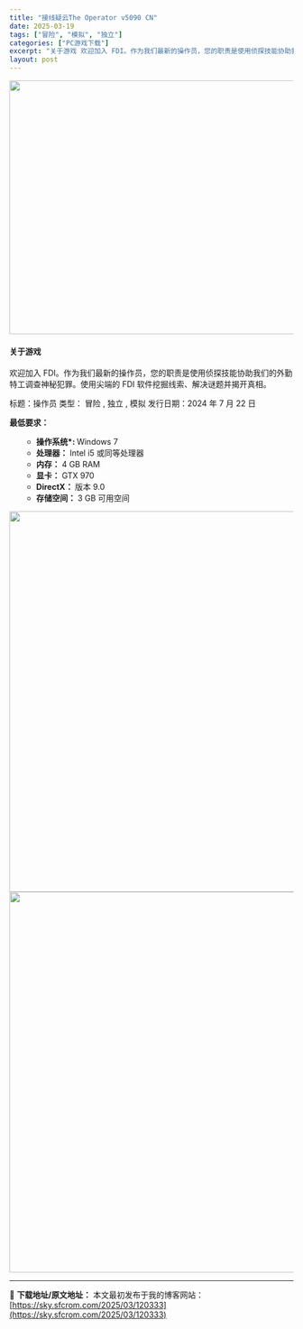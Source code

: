 ```yaml
---
title: "接线疑云The Operator v5090 CN"
date: 2025-03-19
tags: ["冒险", "模拟", "独立"]
categories: ["PC游戏下载"]
excerpt: "关于游戏 欢迎加入 FDI。作为我们最新的操作员，您的职责是使用侦探技能协助我们的外勤特工调查神秘犯罪。使用尖端的 FDI 软件挖掘线索、解决谜题并揭开真相。 标题：操作员 类型： 冒险 , 独立 , 模拟 发行日期：2024 年 7 月 22 日 最低要求： 操作系统*: Windows 7 处理&hellip;"
layout: post
---
```


<img class="aligncenter size-full wp-image-120334" src="https://sky.sfcrom.com/wp-content/uploads/2025/03/2025031902192963.webp" alt="" width="800" height="450" />
<h4>关于游戏</h4>
欢迎加入 FDI。作为我们最新的操作员，您的职责是使用侦探技能协助我们的外勤特工调查神秘犯罪。使用尖端的 FDI 软件挖掘线索、解决谜题并揭开真相。

标题：操作员
类型： 冒险 , 独立 , 模拟
发行日期：2024 年 7 月 22 日

<strong>最低要求： </strong>
<ul>
 	<li style="list-style-type: none;">
<ul class="bb_ul">
 	<li><strong>操作系统*: </strong> Windows 7</li>
 	<li><strong>处理器： </strong> Intel i5 或同等处理器</li>
 	<li><strong>内存： </strong> 4 GB RAM</li>
 	<li><strong>显卡： </strong> GTX 970</li>
 	<li><strong>DirectX： </strong>版本 9.0</li>
 	<li><strong>存储空间： </strong> 3 GB 可用空间</li>
</ul>
</li>
</ul>
<img class="aligncenter size-full wp-image-120335" src="https://sky.sfcrom.com/wp-content/uploads/2025/03/2025031902212095.webp" alt="" width="1200" height="675" /> <img class="aligncenter size-medium wp-image-120336" src="https://sky.sfcrom.com/wp-content/uploads/2025/03/2025031902212136.webp" alt="" width="1200" height="675" />

---
📖 **下载地址/原文地址：** 本文最初发布于我的博客网站：[https://sky.sfcrom.com/2025/03/120333](https://sky.sfcrom.com/2025/03/120333)
